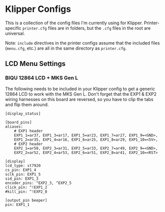 # Klipper Configs

This is a collection of the config files I'm currently using for Klipper. Printer-specific `printer.cfg` files are in folders, but the `.cfg` files in the root are universal.

Note: `include` directives in the printer configs assume that the included files (`menu.cfg`, etc.) are all in the same directory as `printer.cfg`.

## LCD Menu Settings

### BIQU 12864 LCD + MKS Gen L

The following needs to be included in your Klipper config to get a generic 12864 LCD to work with the MKS Gen L. Don't forget that the EXP1 & EXP2 wiring harnesses on this board are reversed, so you have to clip the tabs and flip them around.

```
[display_status]

[board_pins]
aliases:
    # EXP1 header
    EXP1_1=ar37, EXP1_3=ar17, EXP1_5=ar23, EXP1_7=ar27, EXP1_9=<GND>,
    EXP1_2=ar35, EXP1_4=ar16, EXP1_6=ar25, EXP1_8=ar29, EXP1_10=<5V>,
    # EXP2 header
    EXP2_1=ar50, EXP2_3=ar31, EXP2_5=ar33, EXP2_7=ar49, EXP2_9=<GND>,
    EXP2_2=ar52, EXP2_4=ar53, EXP2_6=ar51, EXP2_8=ar41, EXP2_10=<RST>

[display]
lcd_type: st7920
cs_pin: EXP1_4
sclk_pin: EXP1_5
sid_pin: EXP1_3
encoder_pins: ^EXP2_3, ^EXP2_5
click_pin: ^!EXP1_2
#kill_pin: ^!EXP2_8

[output_pin beeper]
pin: EXP1_1
```
